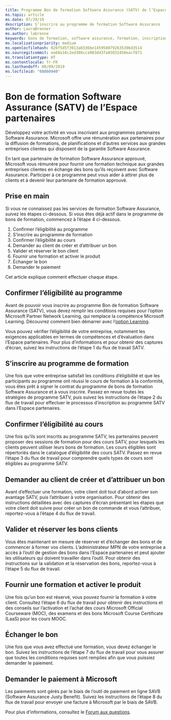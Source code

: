 ```yaml
---
title: Programme Bon de formation Software Assurance (SATV) de l’Espace partenaires | Espace partenaires
ms.topic: article
ms.date: 07/29/19
description: S’inscrire au programme de formation Software Assurance
author: LauraBrenner
ms.author: labrenne
keywords: bons de formation, software assurance, formation, inscription à SATV, SATV
ms.localizationpriority: medium
ms.openlocfilehash: 026f5d5f3913a0336be1459580792635306d3514
ms.sourcegitcommit: ea68a16c2ed386cca983dd3fa85032450eacf871
ms.translationtype: HT
ms.contentlocale: fr-FR
ms.lasthandoff: 08/09/2019
ms.locfileid: "68860940"
---
```

# <a name="software-assurance-training-voucher-satv-program-in-partner-center"></a>Bon de formation Software Assurance (SATV) de l’Espace partenaires

Développez votre activité en vous inscrivant aux programmes partenaires Software Assurance. Microsoft offre une rémunération aux partenaires pour la diffusion de formations, de planifications et d’autres services aux grandes entreprises clientes qui disposent de la garantie Software Assurance. 

En tant que partenaire de formation Software Assurance approuvé, Microsoft vous rémunère pour fournir une formation technique aux grandes entreprises clientes en échange des bons qu’ils reçoivent avec Software Assurance. Participer à ce programme peut vous aider à attirer plus de clients et à devenir leur partenaire de formation approuvé.

## <a name="get-started"></a>Prise en main

Si vous ne connaissez pas les services de formation Software Assurance, suivez les étapes ci-dessous. Si vous êtes déjà actif dans le programme de bons de formation, commencez à l’étape 4 ci-dessous. 

1. Confirmer l’éligibilité au programme
2. S’inscrire au programme de formation
3. Confirmer l’éligibilité au cours
4. Demander au client de créer et d’attribuer un bon
5. Valider et réserver le bon client
6. Fournir une formation et activer le produit
7. Échanger le bon
8. Demander le paiement

Cet article explique comment effectuer chaque étape.

## <a name="confirm-program-eligibility"></a>Confirmer l’éligibilité au programme

Avant de pouvoir vous inscrire au programme Bon de formation Software Assurance (SATV), vous devez remplir les conditions requises pour l’option Microsoft Partner Network Learning, qui remplace la compétence Microsoft Learning. Découvrez comment bien démarrer avec l’[option Learning](https://partner.microsoft.com/marketing/details/learning-option-enrollment#/).

Vous pouvez vérifier l’éligibilité de votre entreprise, notamment les exigences applicables en termes de compétences et d’évaluation dans l’Espace partenaires. Pour plus d’informations et pour obtenir des captures d’écran, suivez les instructions de l’étape 1 du flux de travail SATV.

## <a name="enroll-in-the-training-program"></a>S’inscrire au programme de formation

Une fois que votre entreprise satisfait les conditions d’éligibilité et que les participants au programme ont réussi le cours de formation à la conformité, vous êtes prêt à signer le contrat du programme de bons de formation Software Assurance et à vous inscrire. Passez en revue toutes les stratégies de programme SATV, puis suivez les instructions de l’étape 2 du flux de travail pour effectuer le processus d’inscription au programme SATV dans l’Espace partenaires.   


## <a name="confirm-course-eligibility"></a>Confirmer l’éligibilité au cours
Une fois qu’ils sont inscrits au programme SATV, les partenaires peuvent proposer des sessions de formation pour des cours SATV, pour lesquels les clients peuvent utiliser leurs bons de formation. Les cours éligibles sont répertoriés dans le catalogue d’éligibilité des cours SATV. Passez en revue l’étape 3 du flux de travail pour comprendre quels types de cours sont éligibles au programme SATV.

## <a name="have-customer-create-and-assign-voucher"></a>Demander au client de créer et d’attribuer un bon

Avant d’effectuer une formation, votre client doit tout d’abord activer son avantage SATV, puis l’attribuer à votre organisation. Pour obtenir des instructions détaillées avec des captures d’écran présentant les étapes que votre client doit suivre pour créer un bon de commande et vous l’attribuer, reportez-vous à l’étape 4 du flux de travail.

## <a name="validate-and-reserve-customer-vouchers"></a>Valider et réserver les bons clients

Vous êtes maintenant en mesure de réserver et d’échanger des bons et de commencer à former vos clients. L’administrateur MPN de votre entreprise a accès à l’outil de gestion des bons dans l’Espace partenaires et peut ajouter les utilisateurs qui doivent travailler dans l’outil. Pour obtenir des instructions sur la validation et la réservation des bons, reportez-vous à l’étape 5 du flux de travail.

## <a name="deliver-training-and-activate-product"></a>Fournir une formation et activer le produit

Une fois qu’un bon est réservé, vous pouvez fournir la formation à votre client. Consultez l’étape 6 du flux de travail pour obtenir des instructions et des conseils sur l’activation et l’achat des cours Microsoft Official Courseware (MOC), des examens et des bons Microsoft Course Certificate (LaaS) pour les cours MOOC.

## <a name="redeem-voucher"></a>Échanger le bon

Une fois que vous avez effectué une formation, vous devez échanger le bon. Suivez les instructions de l’étape 7 du flux de travail pour vous assurer que toutes les conditions requises sont remplies afin que vous puissiez demander le paiement. 


## <a name="request-payment-from-microsoft"></a>Demander le paiement à Microsoft

Les paiements sont gérés par le biais de l’outil de paiement en ligne SAVB (Software Assurance Justy Benefit). Suivez les instructions de l’étape 8 du flux de travail pour envoyer une facture à Microsoft par le biais de SAVB. 

Pour plus d’informations, consultez le [Forum aux questions](vvr-faq.md).
